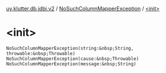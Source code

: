 [uy.klutter.db.jdbi.v2](../index.md) / [NoSuchColumnMapperException](index.md) / [&lt;init&gt;](.)


# &lt;init&gt;

`NoSuchColumnMapperException(string:&nbsp;String, throwable:&nbsp;Throwable)`
`NoSuchColumnMapperException(cause:&nbsp;Throwable)`
`NoSuchColumnMapperException(message:&nbsp;String)`


